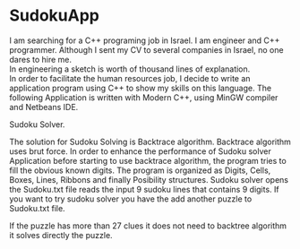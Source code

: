 # SudokuApp

I am searching for a C++ programing job in Israel.
I am engineer and C++ programmer.  Although I sent my CV to several companies in Israel, no one dares to hire me.  
In engineering a sketch is worth of thousand lines of explanation.   
In order to facilitate the human resources job, I decide to write an application program using C++ to show my skills on this language. 
The following Application is written with Modern C++, using MinGW compiler and Netbeans IDE.  


Sudoku Solver.

The solution for Sudoku Solving is Backtrace algorithm. 
Backtrace algorithm uses brut force. 
In order to enhance the performance of Sudoku solver Application before starting to use  backtrace algorithm,
the program tries to  fill  the obvious known digits. The program is organized as Digits, Cells, Boxes, Lines, Ribbons
and finally Posibility structures. Sudoku solver opens the Sudoku.txt file reads the input 9 sudoku lines that contains
9 digits. If you want to try sudoku solver you have the add another puzzle to Sudoku.txt file. 

If the puzzle has more than 27 clues it does not need to backtree algorithm it solves directly the puzzle.




	
